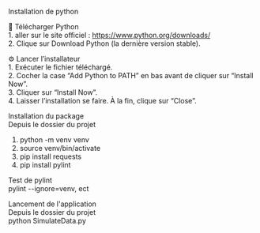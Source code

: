Installation de python

🧰  Télécharger Python  
	1. aller sur le site officiel : https://www.python.org/downloads/  
	2. Clique sur Download Python (la dernière version stable).

⚙️ Lancer l’installateur  
	1. Exécuter le fichier téléchargé.  
	2. Cocher la case “Add Python to PATH” en bas avant de cliquer sur “Install Now”.  
	3. Cliquer sur “Install Now”.  
	4. Laisser l’installation se faire. À la fin, clique sur “Close”.

 Installation du package  
 Depuis le dossier du projet  
  1. python -m venv venv  
  2. source venv/bin/activate  
  3. pip install requests  
  5. pip install pylint

Test de pylint  
pylint --ignore=venv, ect

Lancement de l'application  
Depuis le dossier du projet  
python SimulateData.py
